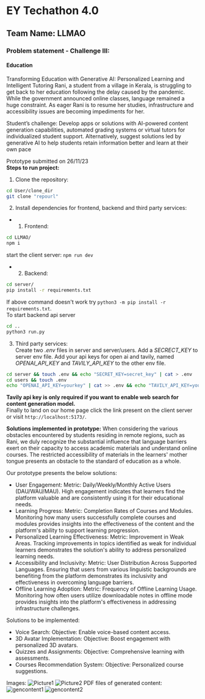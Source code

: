 # EY Techathon 4.0
## Team Name: LLMAO

### Problem statement - Challenge III:<br>
#### **Education**
Transforming Education with Generative AI: Personalized Learning and Intelligent Tutoring
Rani, a student from a village in Kerala, is struggling to get back to her education following
the delay caused by the pandemic. While the government announced online classes,
language remained a huge constraint. As eager Rani is to resume her studies,
infrastructure and accessibility issues are becoming impediments for her.

Student’s challenge: Develop apps or solutions with AI-powered content generation
capabilities, automated grading systems or virtual tutors for individualized student
support. Alternatively, suggest solutions led by generative AI to help students retain
information better and learn at their own pace

Prototype submitted on 26/11/23<br>
**Steps to run project:**
1. Clone the repository:
```bash
cd User/clone_dir
git clone "repourl"
```

2. Install dependencies for frontend, backend and third party services:
- 1. Frontend:
```bash
cd LLMAO/
npm i 
```
start the client server:
```npm run dev```

- 2. Backend:
```bash
cd server/
pip install -r requirements.txt
```
If above command doesn't work try 
```python3 -m pip install -r requirements.txt```.<br>
To start backend api server
```bash
cd ..
python3 run.py
```

3. Third party services:<br>
Create two *.env* files in server and server/users. Add a *SECRECT_KEY* to server env file. Add your api keys for open ai and tavily, named *OPENAI_API_KEY* and *TAVILY_API_KEY* to the other env file.
```bash
cd server && touch .env && echo "SECRET_KEY=secret_key" | cat > .env
cd users && touch .env
echo "OPENAI_API_KEY=yourkey" | cat >> .env && echo "TAVILY_API_KEY=yourkey" | cat >> .env
```
**Tavily api key is only required if you want to enable web search for content generation model.**<br>
Finally to land on our home page click the link present on the client  server or visit `http://localhost:5173/`.

**Solutions implemented in prototype:**
When considering the various obstacles encountered by students residing in remote regions, such as Rani, we duly recognize the substantial influence that language barriers exert on their capacity to access academic materials and understand online courses. The restricted accessibility of materials in the learners' mother tongue presents an obstacle to the standard of education as a whole.

Our prototype presents the below solutions:
- User Engagement:
Metric: Daily/Weekly/Monthly Active Users (DAU/WAU/MAU). High engagement indicates that learners find the platform valuable and are consistently using it for their educational needs.
- Learning Progress:
Metric: Completion Rates of Courses and Modules. Monitoring how many users successfully complete courses and modules provides insights into the effectiveness of the content and the platform's ability to support learning progression.
- Personalized Learning Effectiveness:
Metric: Improvement in Weak Areas. Tracking improvements in topics identified as weak for individual learners demonstrates the solution's ability to address personalized learning needs.
- Accessibility and Inclusivity:
Metric: User Distribution Across Supported Languages. Ensuring that users from various linguistic backgrounds are benefiting from the platform demonstrates its inclusivity and effectiveness in overcoming language barriers.
- Offline Learning Adoption:
Metric: Frequency of Offline Learning Usage. Monitoring how often users utilize downloadable notes in offline mode provides insights into the platform's effectiveness in addressing infrastructure challenges.

Solutions to be implemented:
- Voice Search:
Objective: Enable voice-based content access.
- 3D Avatar Implementation:
Objective: Boost engagement with personalized 3D avatars.
- Quizzes and Assignments:
Objective: Comprehensive learning with assessments.
- Courses Recommendation System:
Objective: Personalized course suggestions.

Images:
![Picture1](https://github.com/rachit901109/EY_LLMAO/assets/110279690/7db1c5cd-a260-4038-9b89-04f2d8530baa)
![Picture2](https://github.com/rachit901109/EY_LLMAO/assets/110279690/778aa23b-3bee-43e3-b8d5-5ddf01bb3c71)
PDF files of generated content:
![gencontent1](https://github.com/rachit901109/EY_LLMAO/assets/110279690/63fbb754-a6b7-4e08-86bf-08fdcb37dc6f)
![gencontent2](https://github.com/rachit901109/EY_LLMAO/assets/110279690/ccd6a726-afd2-45d7-9511-1e536a3d39c9)

